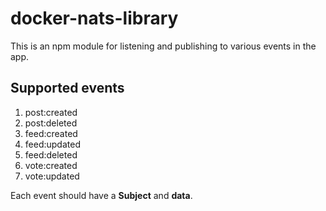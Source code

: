 # docker-nats-library

This is an npm module for listening and publishing to various events in the app.

## Supported events
1. post:created
2. post:deleted
3. feed:created
4. feed:updated
5. feed:deleted
6. vote:created
7. vote:updated

Each event should have a **Subject** and **data**.
